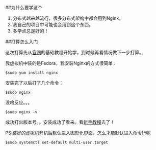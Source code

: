 ##为什么要学这个

1. 分布式越来越流行，很多分布式架构中都会用到Nginx。
2. 我自己的项目中可能也会用到这个东西。
3. 多学点总是好的！

##打算怎么入门

这次打算先从[官网](http://nginx.org/en/docs/)的基础教程开始学，到时候再看情况做下一步打算。

我虚拟机中装的是Fedora，我安装Nginx的方式很简单：

	$sudo yum install nginx

安装完了以后打了几个命令：

	$sudo nginx

没啥反应。。。

	$sudo nginx -v

成功打出版本号。。安装成功了看来。看[新手教程](http://nginx.org/en/docs/beginners_guide.html)去了！


PS:装好的虚拟机开机后默认进入图形化界面，怎么才能默认进入命令行呢

	$sudo systemctl set-default multi-user.target



